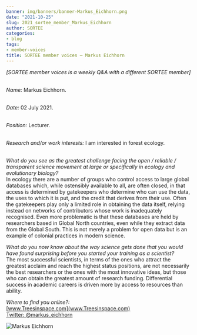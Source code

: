 ```yaml
---
banner: img/banners/banner-Markus_Eichhorn.png
date: "2021-10-25"
slug: 2021_sortee_member_Markus_Eichhorn
author: SORTEE
categories:
- blog
tags:
- member-voices
title: SORTEE member voices – Markus Eichhorn 
---
```



*[SORTEE member voices is a weekly Q&A with a different SORTEE member]*   
&nbsp;
&nbsp;

   _Name:_ Markus Eichhorn.   
&nbsp;

   _Date:_ 02 July 2021.   
&nbsp;

   _Position:_ Lecturer.   
&nbsp;

   _Research and/or work interests:_ I am interested in forest ecology.   
&nbsp;
&nbsp;

_What do you see as the greatest challenge facing the open / reliable / transparent science movement at large or specifically in ecology and evolutionary biology?_   
In ecology there are a number of groups who control access to large global databases which, while ostensibly available to all, are often closed, in that access is determined by gatekeepers who determine who can use the data, the uses to which it is put, and the credit that derives from their use. Often the gatekeepers play only a limited role in obtaining the data itself, relying instead on networks of contributors whose work is inadequately recognised. Even more problematic is that these databases are held by researchers based in Global North countries, even while they extract data from the Global South. This is not merely a problem for open data but is an example of colonial practices in modern science.
&nbsp;

_What do you now know about the way science gets done that you would have found surprising before you started your training as a scientist?_   
The most successful scientists, in terms of the ones who attract the greatest acclaim and reach the highest status positions, are not necessarily the best researchers or the ones with the most innovative ideas, but those who can obtain the greatest amount of research funding. Differential success in academic careers is driven more by access to resources than ability.
&nbsp;
&nbsp;

_Where to find you online?:_   
[www.Treesinspace.com](www.Treesinspace.com)   
[Twitter: @markus_eichhorn](https://twitter.com/markus_eichhorn)
&nbsp;
&nbsp;


![Markus Eichhorn](/img/Markus_Eichhorn.png)    
&nbsp;